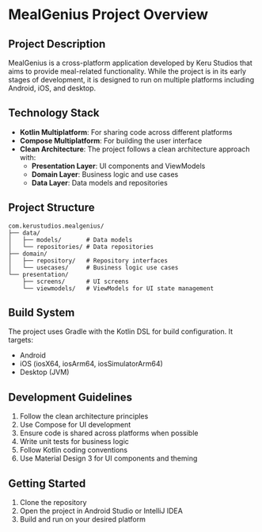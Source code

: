 # MealGenius Project Overview

## Project Description
MealGenius is a cross-platform application developed by Keru Studios that aims to provide meal-related functionality. While the project is in its early stages of development, it is designed to run on multiple platforms including Android, iOS, and desktop.

## Technology Stack
- **Kotlin Multiplatform**: For sharing code across different platforms
- **Compose Multiplatform**: For building the user interface
- **Clean Architecture**: The project follows a clean architecture approach with:
  - **Presentation Layer**: UI components and ViewModels
  - **Domain Layer**: Business logic and use cases
  - **Data Layer**: Data models and repositories

## Project Structure
```
com.kerustudios.mealgenius/
├── data/
│   ├── models/       # Data models
│   └── repositories/ # Data repositories
├── domain/
│   ├── repository/   # Repository interfaces
│   └── usecases/     # Business logic use cases
└── presentation/
    ├── screens/      # UI screens
    └── viewmodels/   # ViewModels for UI state management
```

## Build System
The project uses Gradle with the Kotlin DSL for build configuration. It targets:
- Android
- iOS (iosX64, iosArm64, iosSimulatorArm64)
- Desktop (JVM)

## Development Guidelines
1. Follow the clean architecture principles
2. Use Compose for UI development
3. Ensure code is shared across platforms when possible
4. Write unit tests for business logic
5. Follow Kotlin coding conventions
6. Use Material Design 3 for UI components and theming

## Getting Started
1. Clone the repository
2. Open the project in Android Studio or IntelliJ IDEA
3. Build and run on your desired platform
